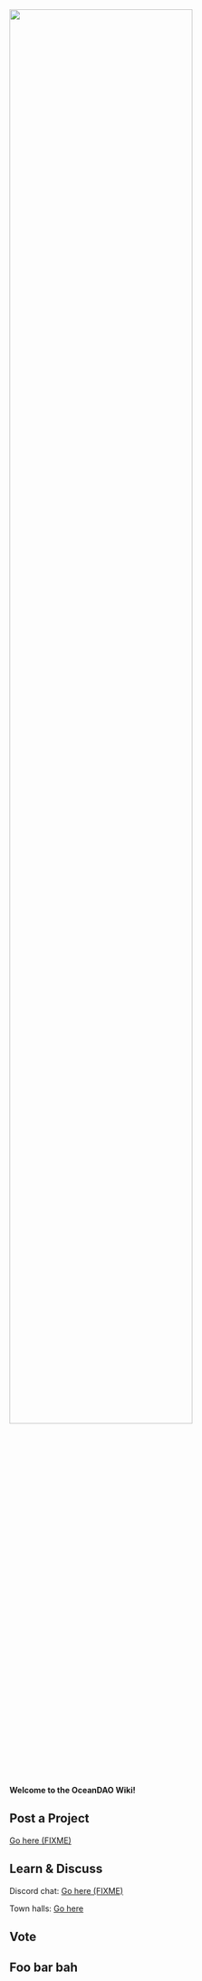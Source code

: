 <img src="https://github.com/oceanprotocol/oceandao/blob/main/oceandao-logo.png" width="80%">

**Welcome to the OceanDAO Wiki!**

## Post a Project 

[Go here (FIXME)]()

## Learn & Discuss

Discord chat: [Go here (FIXME)]()

Town halls: [Go here](https://github.com/oceanprotocol/oceandao/wiki/OceanDAO-Town-Halls)

## Vote

## Foo bar bah



